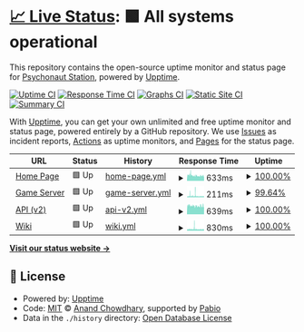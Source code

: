 # [📈 Live Status](https://status.turkb.us): <!--live status--> **🟩 All systems operational**

This repository contains the open-source uptime monitor and status page for [Psychonaut Station](https://turkb.us), powered by [Upptime](https://github.com/upptime/upptime).

[![Uptime CI](https://github.com/psychonaut-station/status/workflows/Uptime%20CI/badge.svg)](https://github.com/psychonaut-station/status/actions?query=workflow%3A%22Uptime+CI%22)
[![Response Time CI](https://github.com/psychonaut-station/status/workflows/Response%20Time%20CI/badge.svg)](https://github.com/psychonaut-station/status/actions?query=workflow%3A%22Response+Time+CI%22)
[![Graphs CI](https://github.com/psychonaut-station/status/workflows/Graphs%20CI/badge.svg)](https://github.com/psychonaut-station/status/actions?query=workflow%3A%22Graphs+CI%22)
[![Static Site CI](https://github.com/psychonaut-station/status/workflows/Static%20Site%20CI/badge.svg)](https://github.com/psychonaut-station/status/actions?query=workflow%3A%22Static+Site+CI%22)
[![Summary CI](https://github.com/psychonaut-station/status/workflows/Summary%20CI/badge.svg)](https://github.com/psychonaut-station/status/actions?query=workflow%3A%22Summary+CI%22)

With [Upptime](https://upptime.js.org), you can get your own unlimited and free uptime monitor and status page, powered entirely by a GitHub repository. We use [Issues](https://github.com/psychonaut-station/status/issues) as incident reports, [Actions](https://github.com/psychonaut-station/status/actions) as uptime monitors, and [Pages](https://status.turkb.us) for the status page.

<!--start: status pages-->
<!-- This summary is generated by Upptime (https://github.com/upptime/upptime) -->
<!-- Do not edit this manually, your changes will be overwritten -->
<!-- prettier-ignore -->
| URL | Status | History | Response Time | Uptime |
| --- | ------ | ------- | ------------- | ------ |
| <img alt="" src="https://icons.duckduckgo.com/ip3/tr.ss13.org.ico" height="13"> [Home Page](https://tr.ss13.org) | 🟩 Up | [home-page.yml](https://github.com/psychonaut-station/status/commits/HEAD/history/home-page.yml) | <details><summary><img alt="Response time graph" src="./graphs/home-page/response-time-week.png" height="20"> 633ms</summary><br><a href="https://status-tr1.ss13.org/history/home-page"><img alt="Response time 700" src="https://img.shields.io/endpoint?url=https%3A%2F%2Fraw.githubusercontent.com%2Fpsychonaut-station%2Fstatus%2FHEAD%2Fapi%2Fhome-page%2Fresponse-time.json"></a><br><a href="https://status-tr1.ss13.org/history/home-page"><img alt="24-hour response time 616" src="https://img.shields.io/endpoint?url=https%3A%2F%2Fraw.githubusercontent.com%2Fpsychonaut-station%2Fstatus%2FHEAD%2Fapi%2Fhome-page%2Fresponse-time-day.json"></a><br><a href="https://status-tr1.ss13.org/history/home-page"><img alt="7-day response time 633" src="https://img.shields.io/endpoint?url=https%3A%2F%2Fraw.githubusercontent.com%2Fpsychonaut-station%2Fstatus%2FHEAD%2Fapi%2Fhome-page%2Fresponse-time-week.json"></a><br><a href="https://status-tr1.ss13.org/history/home-page"><img alt="30-day response time 746" src="https://img.shields.io/endpoint?url=https%3A%2F%2Fraw.githubusercontent.com%2Fpsychonaut-station%2Fstatus%2FHEAD%2Fapi%2Fhome-page%2Fresponse-time-month.json"></a><br><a href="https://status-tr1.ss13.org/history/home-page"><img alt="1-year response time 700" src="https://img.shields.io/endpoint?url=https%3A%2F%2Fraw.githubusercontent.com%2Fpsychonaut-station%2Fstatus%2FHEAD%2Fapi%2Fhome-page%2Fresponse-time-year.json"></a></details> | <details><summary><a href="https://status-tr1.ss13.org/history/home-page">100.00%</a></summary><a href="https://status-tr1.ss13.org/history/home-page"><img alt="All-time uptime 99.82%" src="https://img.shields.io/endpoint?url=https%3A%2F%2Fraw.githubusercontent.com%2Fpsychonaut-station%2Fstatus%2FHEAD%2Fapi%2Fhome-page%2Fuptime.json"></a><br><a href="https://status-tr1.ss13.org/history/home-page"><img alt="24-hour uptime 100.00%" src="https://img.shields.io/endpoint?url=https%3A%2F%2Fraw.githubusercontent.com%2Fpsychonaut-station%2Fstatus%2FHEAD%2Fapi%2Fhome-page%2Fuptime-day.json"></a><br><a href="https://status-tr1.ss13.org/history/home-page"><img alt="7-day uptime 100.00%" src="https://img.shields.io/endpoint?url=https%3A%2F%2Fraw.githubusercontent.com%2Fpsychonaut-station%2Fstatus%2FHEAD%2Fapi%2Fhome-page%2Fuptime-week.json"></a><br><a href="https://status-tr1.ss13.org/history/home-page"><img alt="30-day uptime 99.96%" src="https://img.shields.io/endpoint?url=https%3A%2F%2Fraw.githubusercontent.com%2Fpsychonaut-station%2Fstatus%2FHEAD%2Fapi%2Fhome-page%2Fuptime-month.json"></a><br><a href="https://status-tr1.ss13.org/history/home-page"><img alt="1-year uptime 99.82%" src="https://img.shields.io/endpoint?url=https%3A%2F%2Fraw.githubusercontent.com%2Fpsychonaut-station%2Fstatus%2FHEAD%2Fapi%2Fhome-page%2Fuptime-year.json"></a></details>
| <img alt="" src="https://icons.duckduckgo.com/ip3/null.ico" height="13"> [Game Server](tr-1.ss13.org) | 🟩 Up | [game-server.yml](https://github.com/psychonaut-station/status/commits/HEAD/history/game-server.yml) | <details><summary><img alt="Response time graph" src="./graphs/game-server/response-time-week.png" height="20"> 211ms</summary><br><a href="https://status-tr1.ss13.org/history/game-server"><img alt="Response time 158" src="https://img.shields.io/endpoint?url=https%3A%2F%2Fraw.githubusercontent.com%2Fpsychonaut-station%2Fstatus%2FHEAD%2Fapi%2Fgame-server%2Fresponse-time.json"></a><br><a href="https://status-tr1.ss13.org/history/game-server"><img alt="24-hour response time 163" src="https://img.shields.io/endpoint?url=https%3A%2F%2Fraw.githubusercontent.com%2Fpsychonaut-station%2Fstatus%2FHEAD%2Fapi%2Fgame-server%2Fresponse-time-day.json"></a><br><a href="https://status-tr1.ss13.org/history/game-server"><img alt="7-day response time 211" src="https://img.shields.io/endpoint?url=https%3A%2F%2Fraw.githubusercontent.com%2Fpsychonaut-station%2Fstatus%2FHEAD%2Fapi%2Fgame-server%2Fresponse-time-week.json"></a><br><a href="https://status-tr1.ss13.org/history/game-server"><img alt="30-day response time 165" src="https://img.shields.io/endpoint?url=https%3A%2F%2Fraw.githubusercontent.com%2Fpsychonaut-station%2Fstatus%2FHEAD%2Fapi%2Fgame-server%2Fresponse-time-month.json"></a><br><a href="https://status-tr1.ss13.org/history/game-server"><img alt="1-year response time 158" src="https://img.shields.io/endpoint?url=https%3A%2F%2Fraw.githubusercontent.com%2Fpsychonaut-station%2Fstatus%2FHEAD%2Fapi%2Fgame-server%2Fresponse-time-year.json"></a></details> | <details><summary><a href="https://status-tr1.ss13.org/history/game-server">99.64%</a></summary><a href="https://status-tr1.ss13.org/history/game-server"><img alt="All-time uptime 99.74%" src="https://img.shields.io/endpoint?url=https%3A%2F%2Fraw.githubusercontent.com%2Fpsychonaut-station%2Fstatus%2FHEAD%2Fapi%2Fgame-server%2Fuptime.json"></a><br><a href="https://status-tr1.ss13.org/history/game-server"><img alt="24-hour uptime 100.00%" src="https://img.shields.io/endpoint?url=https%3A%2F%2Fraw.githubusercontent.com%2Fpsychonaut-station%2Fstatus%2FHEAD%2Fapi%2Fgame-server%2Fuptime-day.json"></a><br><a href="https://status-tr1.ss13.org/history/game-server"><img alt="7-day uptime 99.64%" src="https://img.shields.io/endpoint?url=https%3A%2F%2Fraw.githubusercontent.com%2Fpsychonaut-station%2Fstatus%2FHEAD%2Fapi%2Fgame-server%2Fuptime-week.json"></a><br><a href="https://status-tr1.ss13.org/history/game-server"><img alt="30-day uptime 99.76%" src="https://img.shields.io/endpoint?url=https%3A%2F%2Fraw.githubusercontent.com%2Fpsychonaut-station%2Fstatus%2FHEAD%2Fapi%2Fgame-server%2Fuptime-month.json"></a><br><a href="https://status-tr1.ss13.org/history/game-server"><img alt="1-year uptime 99.74%" src="https://img.shields.io/endpoint?url=https%3A%2F%2Fraw.githubusercontent.com%2Fpsychonaut-station%2Fstatus%2FHEAD%2Fapi%2Fgame-server%2Fuptime-year.json"></a></details>
| <img alt="" src="https://icons.duckduckgo.com/ip3/api.ss13.org.ico" height="13"> [API (v2)](https://api.ss13.org/v2/server) | 🟩 Up | [api-v2.yml](https://github.com/psychonaut-station/status/commits/HEAD/history/api-v2.yml) | <details><summary><img alt="Response time graph" src="./graphs/api-v2/response-time-week.png" height="20"> 639ms</summary><br><a href="https://status-tr1.ss13.org/history/api-v2"><img alt="Response time 734" src="https://img.shields.io/endpoint?url=https%3A%2F%2Fraw.githubusercontent.com%2Fpsychonaut-station%2Fstatus%2FHEAD%2Fapi%2Fapi-v2%2Fresponse-time.json"></a><br><a href="https://status-tr1.ss13.org/history/api-v2"><img alt="24-hour response time 672" src="https://img.shields.io/endpoint?url=https%3A%2F%2Fraw.githubusercontent.com%2Fpsychonaut-station%2Fstatus%2FHEAD%2Fapi%2Fapi-v2%2Fresponse-time-day.json"></a><br><a href="https://status-tr1.ss13.org/history/api-v2"><img alt="7-day response time 639" src="https://img.shields.io/endpoint?url=https%3A%2F%2Fraw.githubusercontent.com%2Fpsychonaut-station%2Fstatus%2FHEAD%2Fapi%2Fapi-v2%2Fresponse-time-week.json"></a><br><a href="https://status-tr1.ss13.org/history/api-v2"><img alt="30-day response time 727" src="https://img.shields.io/endpoint?url=https%3A%2F%2Fraw.githubusercontent.com%2Fpsychonaut-station%2Fstatus%2FHEAD%2Fapi%2Fapi-v2%2Fresponse-time-month.json"></a><br><a href="https://status-tr1.ss13.org/history/api-v2"><img alt="1-year response time 734" src="https://img.shields.io/endpoint?url=https%3A%2F%2Fraw.githubusercontent.com%2Fpsychonaut-station%2Fstatus%2FHEAD%2Fapi%2Fapi-v2%2Fresponse-time-year.json"></a></details> | <details><summary><a href="https://status-tr1.ss13.org/history/api-v2">100.00%</a></summary><a href="https://status-tr1.ss13.org/history/api-v2"><img alt="All-time uptime 99.88%" src="https://img.shields.io/endpoint?url=https%3A%2F%2Fraw.githubusercontent.com%2Fpsychonaut-station%2Fstatus%2FHEAD%2Fapi%2Fapi-v2%2Fuptime.json"></a><br><a href="https://status-tr1.ss13.org/history/api-v2"><img alt="24-hour uptime 100.00%" src="https://img.shields.io/endpoint?url=https%3A%2F%2Fraw.githubusercontent.com%2Fpsychonaut-station%2Fstatus%2FHEAD%2Fapi%2Fapi-v2%2Fuptime-day.json"></a><br><a href="https://status-tr1.ss13.org/history/api-v2"><img alt="7-day uptime 100.00%" src="https://img.shields.io/endpoint?url=https%3A%2F%2Fraw.githubusercontent.com%2Fpsychonaut-station%2Fstatus%2FHEAD%2Fapi%2Fapi-v2%2Fuptime-week.json"></a><br><a href="https://status-tr1.ss13.org/history/api-v2"><img alt="30-day uptime 100.00%" src="https://img.shields.io/endpoint?url=https%3A%2F%2Fraw.githubusercontent.com%2Fpsychonaut-station%2Fstatus%2FHEAD%2Fapi%2Fapi-v2%2Fuptime-month.json"></a><br><a href="https://status-tr1.ss13.org/history/api-v2"><img alt="1-year uptime 99.88%" src="https://img.shields.io/endpoint?url=https%3A%2F%2Fraw.githubusercontent.com%2Fpsychonaut-station%2Fstatus%2FHEAD%2Fapi%2Fapi-v2%2Fuptime-year.json"></a></details>
| <img alt="" src="https://icons.duckduckgo.com/ip3/wiki.ss13.org.ico" height="13"> [Wiki](https://wiki.ss13.org/Ping) | 🟩 Up | [wiki.yml](https://github.com/psychonaut-station/status/commits/HEAD/history/wiki.yml) | <details><summary><img alt="Response time graph" src="./graphs/wiki/response-time-week.png" height="20"> 830ms</summary><br><a href="https://status-tr1.ss13.org/history/wiki"><img alt="Response time 727" src="https://img.shields.io/endpoint?url=https%3A%2F%2Fraw.githubusercontent.com%2Fpsychonaut-station%2Fstatus%2FHEAD%2Fapi%2Fwiki%2Fresponse-time.json"></a><br><a href="https://status-tr1.ss13.org/history/wiki"><img alt="24-hour response time 762" src="https://img.shields.io/endpoint?url=https%3A%2F%2Fraw.githubusercontent.com%2Fpsychonaut-station%2Fstatus%2FHEAD%2Fapi%2Fwiki%2Fresponse-time-day.json"></a><br><a href="https://status-tr1.ss13.org/history/wiki"><img alt="7-day response time 830" src="https://img.shields.io/endpoint?url=https%3A%2F%2Fraw.githubusercontent.com%2Fpsychonaut-station%2Fstatus%2FHEAD%2Fapi%2Fwiki%2Fresponse-time-week.json"></a><br><a href="https://status-tr1.ss13.org/history/wiki"><img alt="30-day response time 795" src="https://img.shields.io/endpoint?url=https%3A%2F%2Fraw.githubusercontent.com%2Fpsychonaut-station%2Fstatus%2FHEAD%2Fapi%2Fwiki%2Fresponse-time-month.json"></a><br><a href="https://status-tr1.ss13.org/history/wiki"><img alt="1-year response time 727" src="https://img.shields.io/endpoint?url=https%3A%2F%2Fraw.githubusercontent.com%2Fpsychonaut-station%2Fstatus%2FHEAD%2Fapi%2Fwiki%2Fresponse-time-year.json"></a></details> | <details><summary><a href="https://status-tr1.ss13.org/history/wiki">100.00%</a></summary><a href="https://status-tr1.ss13.org/history/wiki"><img alt="All-time uptime 99.41%" src="https://img.shields.io/endpoint?url=https%3A%2F%2Fraw.githubusercontent.com%2Fpsychonaut-station%2Fstatus%2FHEAD%2Fapi%2Fwiki%2Fuptime.json"></a><br><a href="https://status-tr1.ss13.org/history/wiki"><img alt="24-hour uptime 100.00%" src="https://img.shields.io/endpoint?url=https%3A%2F%2Fraw.githubusercontent.com%2Fpsychonaut-station%2Fstatus%2FHEAD%2Fapi%2Fwiki%2Fuptime-day.json"></a><br><a href="https://status-tr1.ss13.org/history/wiki"><img alt="7-day uptime 100.00%" src="https://img.shields.io/endpoint?url=https%3A%2F%2Fraw.githubusercontent.com%2Fpsychonaut-station%2Fstatus%2FHEAD%2Fapi%2Fwiki%2Fuptime-week.json"></a><br><a href="https://status-tr1.ss13.org/history/wiki"><img alt="30-day uptime 99.98%" src="https://img.shields.io/endpoint?url=https%3A%2F%2Fraw.githubusercontent.com%2Fpsychonaut-station%2Fstatus%2FHEAD%2Fapi%2Fwiki%2Fuptime-month.json"></a><br><a href="https://status-tr1.ss13.org/history/wiki"><img alt="1-year uptime 99.41%" src="https://img.shields.io/endpoint?url=https%3A%2F%2Fraw.githubusercontent.com%2Fpsychonaut-station%2Fstatus%2FHEAD%2Fapi%2Fwiki%2Fuptime-year.json"></a></details>

<!--end: status pages-->

[**Visit our status website →**](https://status.turkb.us)

## 📄 License

- Powered by: [Upptime](https://github.com/upptime/upptime)
- Code: [MIT](./LICENSE) © [Anand Chowdhary](https://anandchowdhary.com), supported by [Pabio](https://pabio.com)
- Data in the `./history` directory: [Open Database License](https://opendatacommons.org/licenses/odbl/1-0/)
